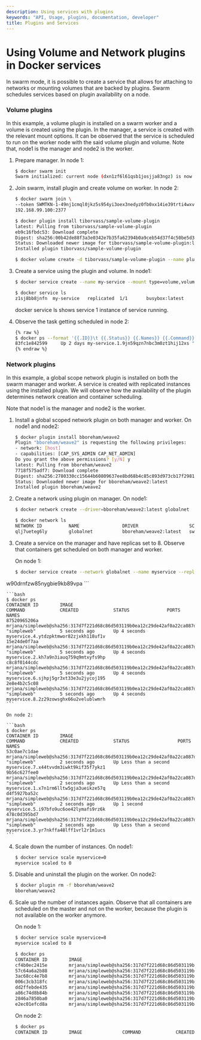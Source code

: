 ```yaml
---
description: Using services with plugins
keywords: "API, Usage, plugins, documentation, developer"
title: Plugins and Services
---
```


<!-- This file is maintained within the docker/cli Github
     repository at https://github.com/docker/cli/. Make all
     pull requests against that repo. If you see this file in
     another repository, consider it read-only there, as it will
     periodically be overwritten by the definitive file. Pull
     requests which include edits to this file in other repositories
     will be rejected.
-->

# Using Volume and Network plugins in Docker services

In swarm mode, it is possible to create a service that allows for attaching
to networks or mounting volumes that are backed by plugins. Swarm schedules
services based on plugin availability on a node.


### Volume plugins

In this example, a volume plugin is installed on a swarm worker and a volume
is created using the plugin. In the manager, a service is created with the
relevant mount options. It can be observed that the service is scheduled to
run on the worker node with the said volume plugin and volume. Note that,
node1 is the manager and node2 is the worker.

1.  Prepare manager. In node 1:

    ```bash
    $ docker swarm init
    Swarm initialized: current node (dxn1zf6l61qsb1josjja83ngz) is now a manager.
    ```

2. Join swarm, install plugin and create volume on worker. In node 2:

    ```bash
    $ docker swarm join \
    --token SWMTKN-1-49nj1cmql0jkz5s954yi3oex3nedyz0fb0xx14ie39trti4wxv-8vxv8rssmk743ojnwacrr2e7c \
    192.168.99.100:2377
    ```

    ```bash
    $ docker plugin install tiborvass/sample-volume-plugin
    latest: Pulling from tiborvass/sample-volume-plugin
    eb9c16fbdc53: Download complete
    Digest: sha256:00b42de88f3a3e0342e7b35fa62394b0a9ceb54d37f4c50be5d3167899994639
    Status: Downloaded newer image for tiborvass/sample-volume-plugin:latest
    Installed plugin tiborvass/sample-volume-plugin
    ```

    ```bash
    $ docker volume create -d tiborvass/sample-volume-plugin --name pluginVol
    ```

3. Create a service using the plugin and volume. In node1:

    ```bash
    $ docker service create --name my-service --mount type=volume,volume-driver=tiborvass/sample-volume-plugin,source=pluginVol,destination=/tmp busybox top

    $ docker service ls
    z1sj8bb8jnfn  my-service   replicated  1/1       busybox:latest
    ```
    docker service ls shows service 1 instance of service running.

4. Observe the task getting scheduled in node 2:

    ```bash
    {% raw %}
    $ docker ps --format '{{.ID}}\t {{.Status}} {{.Names}} {{.Command}}' 
    83fc1e842599     Up 2 days my-service.1.9jn59qzn7nbc3m0zt1hij12xs "top"
    {% endraw %}
    ```

### Network plugins

In this example, a global scope network plugin is installed on both the
swarm manager and worker. A service is created with replicated instances
using the installed plugin. We will observe how the availability of the
plugin determines network creation and container scheduling.

Note that node1 is the manager and node2 is the worker.


1. Install a global scoped network plugin on both manager and worker. On node1
   and node2:

    ```bash
    $ docker plugin install bboreham/weave2
    Plugin "bboreham/weave2" is requesting the following privileges:
    - network: [host]
    - capabilities: [CAP_SYS_ADMIN CAP_NET_ADMIN]
    Do you grant the above permissions? [y/N] y
    latest: Pulling from bboreham/weave2
    7718f575adf7: Download complete
    Digest: sha256:2780330cc15644b60809637ee8bd68b4c85c893d973cb17f2981aabfadfb6d72
    Status: Downloaded newer image for bboreham/weave2:latest
    Installed plugin bboreham/weave2
    ```

2. Create a network using plugin on manager. On node1:

    ```bash
    $ docker network create --driver=bboreham/weave2:latest globalnet

    $ docker network ls
    NETWORK ID          NAME                DRIVER                   SCOPE
    qlj7ueteg6ly        globalnet           bboreham/weave2:latest   swarm
    ```

3. Create a service on the manager and have replicas set to 8. Observe that
containers get scheduled on both manager and worker.

    On node 1:

    ```bash
    $ docker service create --network globalnet --name myservice --replicas=8 mrjana/simpleweb simpleweb
w90drnfzw85nygbie9kb89vpa
    ```

    ```bash
    $ docker ps
    CONTAINER ID        IMAGE                                                                                      COMMAND             CREATED             STATUS              PORTS               NAMES
    87520965206a        mrjana/simpleweb@sha256:317d7f221d68c86d503119b0ea12c29de42af0a22ca087d522646ad1069a47a4   "simpleweb"         5 seconds ago       Up 4 seconds                            myservice.4.ytdzpktmwor82zjxkh118uf1v
    15e24de0f7aa        mrjana/simpleweb@sha256:317d7f221d68c86d503119b0ea12c29de42af0a22ca087d522646ad1069a47a4   "simpleweb"         5 seconds ago       Up 4 seconds                            myservice.2.kh7a9n3iauq759q9mtxyfs9hp
    c8c8f0144cdc        mrjana/simpleweb@sha256:317d7f221d68c86d503119b0ea12c29de42af0a22ca087d522646ad1069a47a4   "simpleweb"         5 seconds ago       Up 4 seconds                            myservice.6.sjhpj5gr3xt33e3u2jycoj195
    2e8e4b2c5c08        mrjana/simpleweb@sha256:317d7f221d68c86d503119b0ea12c29de42af0a22ca087d522646ad1069a47a4   "simpleweb"         5 seconds ago       Up 4 seconds                            myservice.8.2z29zowsghx66u2velublwmrh
    ```

    On node 2:

    ```bash
    $ docker ps
    CONTAINER ID        IMAGE                                                                                      COMMAND             CREATED             STATUS                  PORTS               NAMES
    53c0ae7c1dae        mrjana/simpleweb@sha256:317d7f221d68c86d503119b0ea12c29de42af0a22ca087d522646ad1069a47a4   "simpleweb"         2 seconds ago       Up Less than a second                       myservice.7.x44tvvdm3iwkt9kif35f7ykz1
    9b56c627fee0        mrjana/simpleweb@sha256:317d7f221d68c86d503119b0ea12c29de42af0a22ca087d522646ad1069a47a4   "simpleweb"         2 seconds ago       Up Less than a second                       myservice.1.x7n1rm6lltw5gja3ueikze57q
    d4f5927ba52c        mrjana/simpleweb@sha256:317d7f221d68c86d503119b0ea12c29de42af0a22ca087d522646ad1069a47a4   "simpleweb"         2 seconds ago       Up 1 second                                 myservice.5.i97bfo9uc6oe42lymafs9rz6k
    478c0d395bd7        mrjana/simpleweb@sha256:317d7f221d68c86d503119b0ea12c29de42af0a22ca087d522646ad1069a47a4   "simpleweb"         2 seconds ago       Up Less than a second                       myservice.3.yr7nkffa48lff1vrl2r1m1ucs
    ```

4. Scale down the number of instances. On node1:

    ```bash
    $ docker service scale myservice=0
    myservice scaled to 0
    ```

5. Disable and uninstall the plugin on the worker. On node2:

    ```bash
    $ docker plugin rm -f bboreham/weave2
    bboreham/weave2
    ```

6. Scale up the number of instances again. Observe that all containers are
scheduled on the master and not on the worker, because the plugin is not available on the worker anymore.

    On node 1:

    ```bash
    $ docker service scale myservice=8
    myservice scaled to 8
    ```

    ```bash
    $ docker ps
    CONTAINER ID        IMAGE                                                                                      COMMAND             CREATED             STATUS              PORTS               NAMES
    cf4b0ec2415e        mrjana/simpleweb@sha256:317d7f221d68c86d503119b0ea12c29de42af0a22ca087d522646ad1069a47a4   "simpleweb"         39 seconds ago      Up 36 seconds                           myservice.3.r7p5o208jmlzpcbm2ytl3q6n1
    57c64a6a2b88        mrjana/simpleweb@sha256:317d7f221d68c86d503119b0ea12c29de42af0a22ca087d522646ad1069a47a4   "simpleweb"         39 seconds ago      Up 36 seconds                           myservice.4.dwoezsbb02ccstkhlqjy2xe7h
    3ac68cc4e7b8        mrjana/simpleweb@sha256:317d7f221d68c86d503119b0ea12c29de42af0a22ca087d522646ad1069a47a4   "simpleweb"         39 seconds ago      Up 35 seconds                           myservice.5.zx4ezdrm2nwxzkrwnxthv0284
    006c3cb318fc        mrjana/simpleweb@sha256:317d7f221d68c86d503119b0ea12c29de42af0a22ca087d522646ad1069a47a4   "simpleweb"         39 seconds ago      Up 36 seconds                           myservice.8.q0e3umt19y3h3gzo1ty336k5r
    dd2ffebde435        mrjana/simpleweb@sha256:317d7f221d68c86d503119b0ea12c29de42af0a22ca087d522646ad1069a47a4   "simpleweb"         39 seconds ago      Up 36 seconds                           myservice.7.a77y3u22prjipnrjg7vzpv3ba
    a86c74d8b84b        mrjana/simpleweb@sha256:317d7f221d68c86d503119b0ea12c29de42af0a22ca087d522646ad1069a47a4   "simpleweb"         39 seconds ago      Up 36 seconds                           myservice.6.z9nbn14bagitwol1biveeygl7
    2846a7850ba0        mrjana/simpleweb@sha256:317d7f221d68c86d503119b0ea12c29de42af0a22ca087d522646ad1069a47a4   "simpleweb"         39 seconds ago      Up 37 seconds                           myservice.2.ypufz2eh9fyhppgb89g8wtj76
    e2ec01efcd8a        mrjana/simpleweb@sha256:317d7f221d68c86d503119b0ea12c29de42af0a22ca087d522646ad1069a47a4   "simpleweb"         39 seconds ago      Up 38 seconds                           myservice.1.8w7c4ttzr6zcb9sjsqyhwp3yl
    ```

    On node 2:

    ```bash
    $ docker ps
    CONTAINER ID        IMAGE               COMMAND             CREATED             STATUS              PORTS               NAMES
    ```
